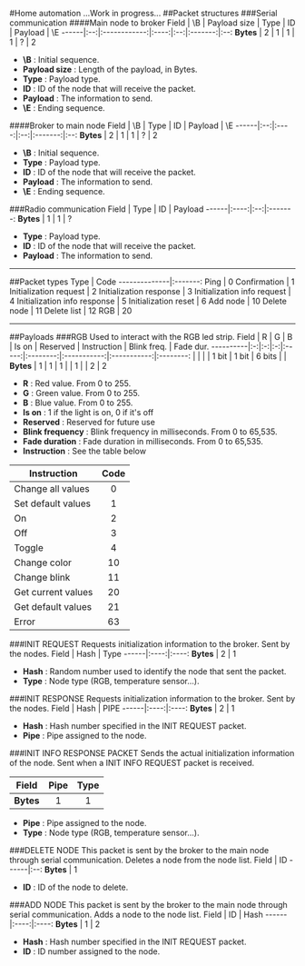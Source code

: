 #Home automation
...Work in progress...
##Packet structures
###Serial communication
####Main node to broker
Field | \B | Payload size | Type | ID | Payload | \E
------|:--:|:------------:|:----:|:--:|:-------:|:--:
**Bytes** | 2 | 1 | 1 | 1 | ? | 2

 + **\B** : Initial sequence.
 + **Payload size** : Length of the payload, in Bytes.
 + **Type** : Payload type.
 + **ID** : ID of the node that will receive the packet.
 + **Payload** : The information to send.
 + **\E** : Ending sequence.

####Broker to main node
Field | \B | Type | ID | Payload | \E
------|:--:|:----:|:--:|:-------:|:--:
**Bytes** | 2 | 1 | 1 | ? | 2

 + **\B** : Initial sequence.
 + **Type** : Payload type.
 + **ID** : ID of the node that will receive the packet.
 + **Payload** : The information to send.
 + **\E** : Ending sequence.

###Radio communication
Field | Type | ID | Payload
------|:----:|:--:|:-------:
**Bytes** | 1 | 1 | ? 

 + **Type** : Payload type.
 + **ID** : ID of the node that will receive the packet.
 + **Payload** : The information to send.

---

##Packet types
Type          |   Code
--------------|:-------:
Ping          |  0
Confirmation  |  1
Initialization request    |  2
Initialization response    |  3
Initialization info request    |  4
Initialization info response    |  5
Initialization reset    |  6
Add node | 10
Delete node | 11
Delete list | 12
RGB          |  20


---

##Payloads
###RGB
Used to interact with the RGB led strip.
Field     | R | G | B | Is on | Reserved | Instruction | Blink freq. | Fade dur.
----------|:-:|:-:|:-:|:-----:|:--------:|:-----------:|:-----------:|:--------:
          |   |   |   | 1 bit |  1 bit   |   6 bits    |             | 
**Bytes** | 1 | 1 | 1 |       |     1    |             |      2      |     2

 + **R** : Red value. From 0 to 255.
 + **G** : Green value. From 0 to 255.
 + **B** : Blue value. From 0 to 255.
 + **Is on** : 1 if the light is on, 0 if it's off
 + **Reserved** : Reserved for future use
 + **Blink frequency** : Blink frequency in milliseconds. From 0 to 65,535.
 + **Fade duration** : Fade duration in milliseconds. From 0 to 65,535.
 + **Instruction** : See the table below

Instruction        | Code
-------------------|:------:
Change all values  | 0
Set default values | 1
On                 | 2
Off                | 3
Toggle             | 4
Change color       | 10
Change blink       | 11
Get current values | 20
Get default values | 21
Error              | 63

###INIT REQUEST
Requests initialization information to the broker. Sent by the nodes.
Field | Hash | Type
------|:----:|:----:
**Bytes** | 2 | 1  
 + **Hash** : Random number used to identify the node that sent the packet.
 + **Type** : Node type (RGB, temperature sensor...).

###INIT RESPONSE
Requests initialization information to the broker. Sent by the nodes.
Field | Hash | PIPE
------|:----:|:----:
**Bytes** | 2 | 1  
 + **Hash** : Hash number specified in the INIT REQUEST packet. 
 + **Pipe** : Pipe assigned to the node.

###INIT INFO RESPONSE PACKET
Sends the actual initialization information of the node. Sent when a INIT INFO REQUEST packet is received.

Field | Pipe | Type
------|:----:|:----:
**Bytes** | 1 | 1  
 + **Pipe** : Pipe assigned to the node.
 + **Type** : Node type (RGB, temperature sensor...).

###DELETE NODE
This packet is sent by the broker to the main node through serial communication.  Deletes a node from the node list.
Field | ID
------|:--:
**Bytes** | 1   
 + **ID** : ID of the node to delete.

###ADD NODE
This packet is sent by the broker to the main node through serial communication.  Adds a node to the node list.
Field | ID | Hash
------|:----:|:----:
**Bytes** | 1 | 2  
 + **Hash** : Hash number specified in the INIT REQUEST packet. 
 + **ID** : ID number assigned to the node.

